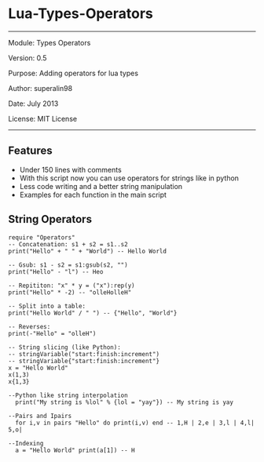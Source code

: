 Lua-Types-Operators
===================
_______________________________________________________________
Module: Types Operators

Version: 0.5

Purpose: Adding operators for lua types

Author: superalin98

Date: July 2013

License: MIT License
_______________________________________________________________

Features
--------

- Under 150 lines with comments
- With this script now you can use operators for strings like in python
- Less code writing and a better string manipulation
- Examples for each function in the main script


String Operators
--------

    require "Operators"
    -- Concatenation: s1 + s2 = s1..s2
    print("Hello" + " " + "World") -- Hello World
    
    -- Gsub: s1 - s2 = s1:gsub(s2, "")
    print("Hello" - "l") -- Heo
    
    -- Repititon: "x" * y = ("x"):rep(y)
    print("Hello" * -2) -- "olleHolleH"
    
    -- Split into a table:
    print("Hello World" / " ") -- {"Hello", "World"}
    
    -- Reverses:
    print(-"Hello" = "olleH")
    
    -- String slicing (like Python):
    -- stringVariable("start:finish:increment")
    -- stringVariable{"start:finish:increment"}
    x = "Hello World"
    x(1,3)
    x{1,3}
    
    --Python like string interpolation
      print("My string is %lol" % {lol = "yay"}) -- My string is yay
    
    --Pairs and Ipairs
      for i,v in pairs "Hello" do print(i,v) end -- 1,H | 2,e | 3,l | 4,l| 5,o|

    --Indexing
      a = "Hello World" print(a[1]) -- H
      
      
      

